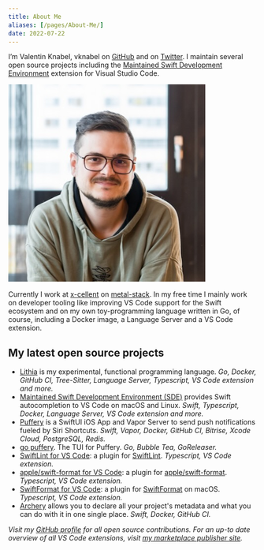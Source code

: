 ```yaml
---
title: About Me
aliases: [/pages/About-Me/]
date: 2022-07-22
---
```


I’m Valentin Knabel, vknabel on [GitHub](https://github.com/vknabel) and on [Twitter](https://twitter.com/vknabel). I maintain several open source projects including the [Maintained Swift Development Environment](https://github.com/vknabel/vscode-swift-development-environment) extension for Visual Studio Code.

![vknabel](/images/vknabel.jpg)

Currently I work at [x-cellent](https://www.x-cellent.com) on [metal-stack](https://metal-stack.io). In my free time I mainly work on developer tooling like improving VS Code support for the Swift ecosystem and on my own toy-programming language written in Go, of course, including a Docker image, a Language Server and a VS Code extension.

## My latest open source projects

- [Lithia](https://github.com/vknabel/lithia) is my experimental, functional programming language. _Go, Docker, GitHub CI, Tree-Sitter, Language Server, Typescript, VS Code extension and more._
- [Maintained Swift Development Environment (SDE)](https://github.com/vknabel/vscode-swift-development-environment) provides Swift autocompletion to VS Code on macOS and Linux. _Swift, Typescript, Docker, Language Server, VS Code extension and more._
- [Puffery](https://github.com/vknabel/puffery) is a SwiftUI iOS App and Vapor Server to send push notifications fueled by Siri Shortcuts. _Swift, Vapor, Docker, GitHub CI, Bitrise, Xcode Cloud, PostgreSQL, Redis._
- [go puffery](https://github.com/vknabel/go-puffery). The TUI for Puffery. _Go, Bubble Tea, GoReleaser._
- [SwiftLint for VS Code](https://github.com/vknabel/vscode-swiftlint): a plugin for [SwiftLint](https://github.com/realm/SwiftLint). _Typescript, VS Code extension._
- [apple/swift-format for VS Code](https://github.com/vknabel/vscode-apple-swift-format): a plugin for [apple/swift-format](https://github.com/apple/swift-format). _Typescript, VS Code extension._
- [SwiftFormat for VS Code](https://github.com/vknabel/vscode-swiftformat): a plugin for [SwiftFormat](https://github.com/nicklockwood/SwiftFormat) on macOS. _Typescript, VS Code extension._
- [Archery](https://github.com/vknabel/Archery) allows you to declare all your project's metadata and what you can do with it in one single place. _Swift, Docker, GitHub CI._

_Visit my [GitHub profile](https://github.com/vknabel) for all open source contributions._
_For an up-to date overview of all VS Code extensions, visit [my marketplace publisher site](https://marketplace.visualstudio.com/publishers/vknabel)._
